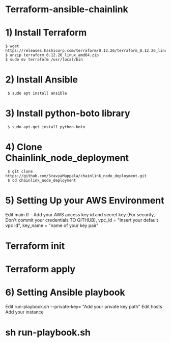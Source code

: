 # Terraform-ansible-chainlink

# 1) Install Terraform
    $ wget https://releases.hashicorp.com/terraform/0.12.26/terraform_0.12.26_linux_amd64.zip
    $ unzip terraform_0.12.26_linux_amd64.zip
    $ sudo mv terraform /usr/local/bin
    
 # 2) Install Ansible
     $ sudo apt install ansible
      
 # 3) Install python-boto library
     $ sudo apt-get install python-boto
     
# 4) Clone Chainlink_node_deployment
     $ git clone https://github.com/SravyaMuppala/chainlink_node_deployment.git
     $ cd chainlink_node_deployment
     
 # 5) Setting Up your AWS Environment
  Edit main.tf - 
      Add your AWS access key id and secret key (For security, Don't commit your credentials TO GITHUB),
      vpc_id = "Insert your default vpc id",
      key_name = "name of your key pair"
 
 # Terraform init
 # Terraform apply
      
  # 6) Setting Ansible playbook
   Edit run-playbook.sh
      --private-key= "Add your private key path"
   Edit hosts
    Add your instance
      
 # sh run-playbook.sh
      

     
 
 
 
     



      

